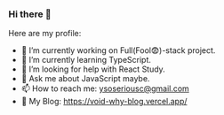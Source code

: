 ### Hi there 👋

Here are my profile:

- 🔭 I’m currently working on Full(Fool😨)-stack project.
- 🌱 I’m currently learning TypeScript.
- 🤔 I’m looking for help with React Study.
- 💬 Ask me about JavaScript maybe.
- 📫 How to reach me: ysoseriousc@gmail.com
- 📝 My Blog: https://void-why-blog.vercel.app/
